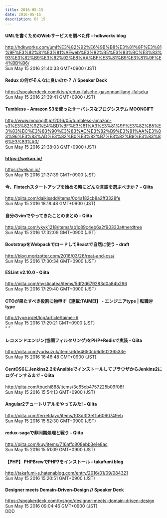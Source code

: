 ```yaml
---
title: 2016-05-15
date: 2016-05-15
description: B! 15
---
```


#### UMLを書くためのWebサービスを調べた件 – hdkworks blog
http://hdkworks.com/uml%E3%82%92%E6%9B%B8%E3%81%8F%E3%81%9F%E3%82%81%E3%81%AEweb%E3%82%B5%E3%83%BC%E3%83%93%E3%82%B9%E3%82%92%E8%AA%BF%E3%81%B9%E3%81%9F%E4%BB%B6/<br>
Sun May 15 2016 21:40:33 GMT+0900 (JST)<br>


#### Redux の何がそんなに良いのか？ // Speaker Deck
https://speakerdeck.com/ktsn/redux-falsehe-gasonnaniliang-ifalseka<br>
Sun May 15 2016 21:39:41 GMT+0900 (JST)<br>


#### Tumbless - Amazon S3を使ったサーバレスなブログシステム MOONGIFT
http://www.moongift.jp/2016/05/tumbless-amazon-s3%E3%82%92%E4%BD%BF%E3%81%A3%E3%81%9F%E3%82%B5%E3%83%BC%E3%83%90%E3%83%AC%E3%82%B9%E3%81%AA%E3%83%96%E3%83%AD%E3%82%B0%E3%82%B7%E3%82%B9%E3%83%86%E3%83%A0/<br>
Sun May 15 2016 21:38:03 GMT+0900 (JST)<br>


#### https://wekan.io/
https://wekan.io/<br>
Sun May 15 2016 21:37:39 GMT+0900 (JST)<br>


#### 今、Fintechスタートアップを始める時にどんな言語を選ぶべきか？ - Qiita
http://qiita.com/daikissdd/items/0c4a182cb8a2ff3328fe<br>
Sun May 15 2016 18:18:48 GMT+0900 (JST)<br>


#### 自分のvimでやってきたことのまとめ - Qiita
http://qiita.com/ykyk1218/items/ab1c89c4eb6a2f90333a#nerdtree<br>
Sun May 15 2016 17:32:09 GMT+0900 (JST)<br>


#### BootstrapをWebpackでロードしてReactで自然に使う – draft
http://blog.morizotter.com/2016/03/26/reat-and-css/<br>
Sun May 15 2016 17:30:34 GMT+0900 (JST)<br>


#### ESLint v2.10.0 - Qiita
http://qiita.com/mysticatea/items/5df2d679283d0a84b296<br>
Sun May 15 2016 17:29:40 GMT+0900 (JST)<br>


#### CTOが果たすべき役割に物申す【連載:TAIMEI】 - エンジニアtype | 転職＠type
http://type.jp/et/log/article/taimei-6<br>
Sun May 15 2016 17:29:21 GMT+0900 (JST)<br>
“ ”


#### レコメンドエンジン(協調フィルタリング)をPHP+Redisで実装 - Qiita
http://qiita.com/yudsuzuk/items/6de4650cb6d50236533e<br>
Sun May 15 2016 16:46:48 GMT+0900 (JST)<br>


#### CentOS6にJenkins2.2をAnsibleでインストールしてブラウザからJenkins2にログインするまで - Qiita
http://qiita.com/tbuchi888/items/3c65cb4757225b09f08f<br>
Sun May 15 2016 15:54:13 GMT+0900 (JST)<br>


#### Angular2チュートリアルをやってみた! - Qiita
http://qiita.com/ferretdayo/items/f03d3f3ef1b6060749eb<br>
Sun May 15 2016 15:52:30 GMT+0900 (JST)<br>


#### redux-sagaで非同期処理と戦う - Qiita
http://qiita.com/kuy/items/716affc808ebb3e1e8ac<br>
Sun May 15 2016 15:51:09 GMT+0900 (JST)<br>


#### 【PHP】 PHPBrewでPHP7をインストール - takafumi blog
http://takafumi-s.hatenablog.com/entry/2016/01/09/084321<br>
Sun May 15 2016 15:20:51 GMT+0900 (JST)<br>


#### Designer meets Domain-Driven-Design // Speaker Deck
https://speakerdeck.com/tyshgc/designer-meets-domain-driven-design<br>
Sun May 15 2016 09:04:46 GMT+0900 (JST)<br>
DDD


